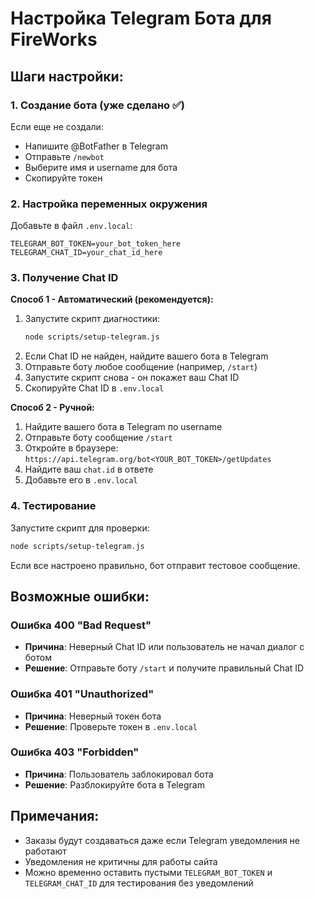 # Настройка Telegram Бота для FireWorks

## Шаги настройки:

### 1. Создание бота (уже сделано ✅)

Если еще не создали:

- Напишите @BotFather в Telegram
- Отправьте `/newbot`
- Выберите имя и username для бота
- Скопируйте токен

### 2. Настройка переменных окружения

Добавьте в файл `.env.local`:

```env
TELEGRAM_BOT_TOKEN=your_bot_token_here
TELEGRAM_CHAT_ID=your_chat_id_here
```

### 3. Получение Chat ID

**Способ 1 - Автоматический (рекомендуется):**

1. Запустите скрипт диагностики:
   ```bash
   node scripts/setup-telegram.js
   ```
2. Если Chat ID не найден, найдите вашего бота в Telegram
3. Отправьте боту любое сообщение (например, `/start`)
4. Запустите скрипт снова - он покажет ваш Chat ID
5. Скопируйте Chat ID в `.env.local`

**Способ 2 - Ручной:**

1. Найдите вашего бота в Telegram по username
2. Отправьте боту сообщение `/start`
3. Откройте в браузере: `https://api.telegram.org/bot<YOUR_BOT_TOKEN>/getUpdates`
4. Найдите ваш `chat.id` в ответе
5. Добавьте его в `.env.local`

### 4. Тестирование

Запустите скрипт для проверки:

```bash
node scripts/setup-telegram.js
```

Если все настроено правильно, бот отправит тестовое сообщение.

## Возможные ошибки:

### Ошибка 400 "Bad Request"

- **Причина**: Неверный Chat ID или пользователь не начал диалог с ботом
- **Решение**: Отправьте боту `/start` и получите правильный Chat ID

### Ошибка 401 "Unauthorized"

- **Причина**: Неверный токен бота
- **Решение**: Проверьте токен в `.env.local`

### Ошибка 403 "Forbidden"

- **Причина**: Пользователь заблокировал бота
- **Решение**: Разблокируйте бота в Telegram

## Примечания:

- Заказы будут создаваться даже если Telegram уведомления не работают
- Уведомления не критичны для работы сайта
- Можно временно оставить пустыми `TELEGRAM_BOT_TOKEN` и `TELEGRAM_CHAT_ID` для тестирования без уведомлений
